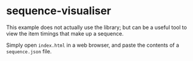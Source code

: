 # sequence-visualiser

This example does not actually use the library; but can be a useful tool to view the item timings that make up a sequence.

Simply open `index.html` in a web browser, and paste the contents of a `sequence.json` file.
